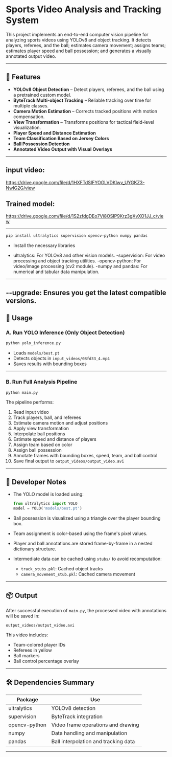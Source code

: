 # Sports Video Analysis and Tracking System

This project implements an end-to-end computer vision pipeline for analyzing sports videos using YOLOv8 and object tracking. It detects players, referees, and the ball; estimates camera movement; assigns teams; estimates player speed and ball possession; and generates a visually annotated output video.

---

## 🧠 Features

- **YOLOv8 Object Detection** – Detect players, referees, and the ball using a pretrained custom model.
- **ByteTrack Multi-object Tracking** – Reliable tracking over time for multiple classes.
- **Camera Motion Estimation** – Corrects tracked positions with motion compensation.
- **View Transformation** – Transforms positions for tactical field-level visualization.
- **Player Speed and Distance Estimation**
- **Team Classification Based on Jersey Colors**
- **Ball Possession Detection**
- **Annotated Video Output with Visual Overlays**

---
## input video: 
https://drive.google.com/file/d/1HXFTdSIFYOGLVDKlwv_UYGKZ3-NwIG2G/view

## Trained model: 
https://drive.google.com/file/d/1S2zfdgDEo7Vi8OSIP9Krz3gXvXO1JJ_c/view

---
```bash
pip install ultralytics supervision opencv-python numpy pandas
```
- Install the necessary libraries
  
- ultralytics: For YOLOv8 and other vision models.
-supervision: For video processing and object tracking utilities.
-opencv-python: For video/image processing (cv2 module).
-numpy and pandas: For numerical and tabular data manipulation.
---

--upgrade: Ensures you get the latest compatible versions.
---

## 🚀 Usage

### A. Run YOLO Inference (Only Object Detection)

```bash
python yolo_inference.py
```

- Loads `models/best.pt`
- Detects objects in `input_videos/08fd33_4.mp4`
- Saves results with bounding boxes

---

### B. Run Full Analysis Pipeline

```bash
python main.py
```

The pipeline performs:

1. Read input video
2. Track players, ball, and referees
3. Estimate camera motion and adjust positions
4. Apply view transformation
5. Interpolate ball positions
6. Estimate speed and distance of players
7. Assign team based on color
8. Assign ball possession
9. Annotate frames with bounding boxes, speed, team, and ball control
10. Save final output to `output_videos/output_video.avi`

---

## 🧰 Developer Notes

- The YOLO model is loaded using:  
  ```python
  from ultralytics import YOLO
  model = YOLO('models/best.pt')
  ```

- Ball possession is visualized using a triangle over the player bounding box.

- Team assignment is color-based using the frame's pixel values.

- Player and ball annotations are stored frame-by-frame in a nested dictionary structure.

- Intermediate data can be cached using `stubs/` to avoid recomputation:
  - `track_stubs.pkl`: Cached object tracks
  - `camera_movement_stub.pkl`: Cached camera movement

---

## 📦 Output

After successful execution of `main.py`, the processed video with annotations will be saved in:

```
output_videos/output_video.avi
```

This video includes:

- Team-colored player IDs
- Referees in yellow
- Ball markers
- Ball control percentage overlay

---

## 🛠 Dependencies Summary

| Package         | Use                                     |
|----------------|------------------------------------------|
| ultralytics     | YOLOv8 detection                        |
| supervision     | ByteTrack integration                   |
| opencv-python   | Video frame operations and drawing      |
| numpy           | Data handling and manipulation          |
| pandas          | Ball interpolation and tracking data    |

---
